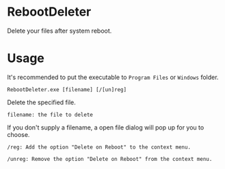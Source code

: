 # RebootDeleter
Delete your files after system reboot.

# Usage

It's recommended to put the executable to `Program Files` or `Windows` folder.

`RebootDeleter.exe [filename] [/[un]reg]`

Delete the specified file.

`filename: the file to delete`

If you don't supply a filename, a open file dialog will pop up for you to choose.

`/reg: Add the option "Delete on Reboot" to the context menu.`

`/unreg: Remove the option "Delete on Reboot" from the context menu.`
